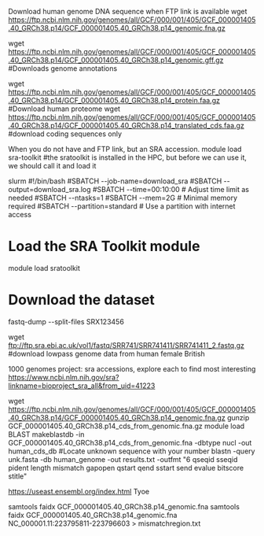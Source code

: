 Download human genome DNA sequence when FTP link is available
wget https://ftp.ncbi.nlm.nih.gov/genomes/all/GCF/000/001/405/GCF_000001405.40_GRCh38.p14/GCF_000001405.40_GRCh38.p14_genomic.fna.gz

wget https://ftp.ncbi.nlm.nih.gov/genomes/all/GCF/000/001/405/GCF_000001405.40_GRCh38.p14/GCF_000001405.40_GRCh38.p14_genomic.gff.gz #Downloads genome annotations

wget https://ftp.ncbi.nlm.nih.gov/genomes/all/GCF/000/001/405/GCF_000001405.40_GRCh38.p14/GCF_000001405.40_GRCh38.p14_protein.faa.gz #Download human proteome
wget https://ftp.ncbi.nlm.nih.gov/genomes/all/GCF/000/001/405/GCF_000001405.40_GRCh38.p14/GCF_000001405.40_GRCh38.p14_translated_cds.faa.gz #download coding sequences only

When you do not have and FTP link, but an SRA accession.
module load sra-toolkit  #the sratoolkit is installed in the HPC, but before we can use it, we should call it and load it

slurm #!/bin/bash
#SBATCH --job-name=download_sra
#SBATCH --output=download_sra.log
#SBATCH --time=00:10:00          # Adjust time limit as needed
#SBATCH --ntasks=1
#SBATCH --mem=2G                 # Minimal memory required
#SBATCH --partition=standard     # Use a partition with internet access

# Load the SRA Toolkit module
module load sratoolkit

# Download the dataset
fastq-dump --split-files SRX123456

wget ftp://ftp.sra.ebi.ac.uk/vol1/fastq/SRR741/SRR741411/SRR741411_2.fastq.gz #download lowpass genome data from human female British

1000 genomes project: sra accessions, explore each to find most interesting
https://www.ncbi.nlm.nih.gov/sra?linkname=bioproject_sra_all&from_uid=41223

wget https://ftp.ncbi.nlm.nih.gov/genomes/all/GCF/000/001/405/GCF_000001405.40_GRCh38.p14/GCF_000001405.40_GRCh38.p14_genomic.fna.gz
gunzip GCF_000001405.40_GRCh38.p14_cds_from_genomic.fna.gz
module load BLAST
makeblastdb -in GCF_000001405.40_GRCh38.p14_cds_from_genomic.fna -dbtype nucl -out human_cds_db
#Locate unknown sequence with your number
blastn -query unk.fasta -db human_genome -out results.txt -outfmt "6 qseqid sseqid pident length mismatch gapopen qstart qend sstart send evalue bitscore stitle"

https://useast.ensembl.org/index.html
Tyoe


samtools faidx GCF_000001405.40_GRCh38.p14_genomic.fna
samtools faidx GCF_000001405.40_GRCh38.p14_genomic.fna NC_000001.11:223795811-223796603 > mismatchregion.txt
